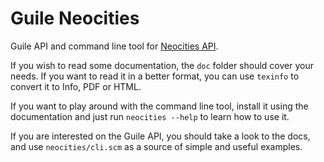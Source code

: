 # Guile Neocities

Guile API and command line tool for [Neocities API](https://neocities.org/api).

If you wish to read some documentation, the `doc` folder should cover your
needs. If you want to read it in a better format, you can use `texinfo` to
convert it to Info, PDF or HTML.

If you want to play around with the command line tool, install it using the
documentation and just run `neocities --help` to learn how to use it.

If you are interested on the Guile API, you should take a look to the docs, and
use `neocities/cli.scm` as a source of simple and useful examples.
